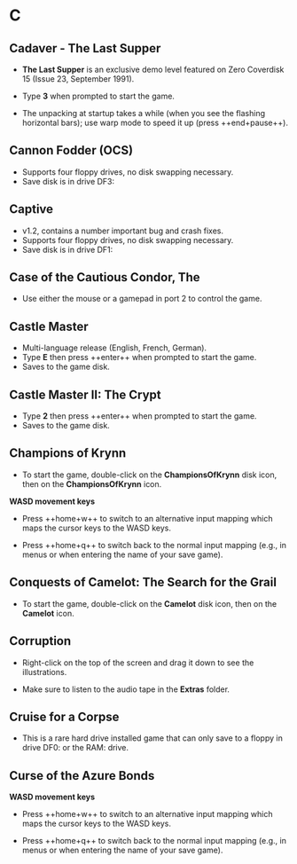 # C

## Cadaver - The Last Supper

- **The Last Supper** is an exclusive demo level featured on Zero Coverdisk 15
  (Issue 23, September 1991).

- Type **3** when prompted to start the game.

- The unpacking at startup takes a while (when you see the flashing horizontal
  bars); use warp mode to speed it up (press ++end+pause++).


## Cannon Fodder (OCS)

- Supports four floppy drives, no disk swapping necessary.
- Save disk is in drive DF3:


## Captive

- v1.2, contains a number important bug and crash fixes.
- Supports four floppy drives, no disk swapping necessary.
- Save disk is in drive DF1:


## Case of the Cautious Condor, The

- Use either the mouse or a gamepad in port 2 to control the game.


## Castle Master

- Multi-language release (English, French, German).
- Type **E** then press ++enter++ when prompted to start the game.
- Saves to the game disk.


## Castle Master II: The Crypt

- Type **2** then press ++enter++ when prompted to start the game.
- Saves to the game disk.


## Champions of Krynn

- To start the game, double-click on the **ChampionsOfKrynn** disk icon, then
  on the **ChampionsOfKrynn** icon.

**WASD movement keys**

- Press ++home+w++ to switch to an alternative input mapping which maps the
  cursor keys to the WASD keys.

- Press ++home+q++ to switch back to the normal input mapping (e.g., in menus
  or when entering the name of your save game).


## Conquests of Camelot: The Search for the Grail

- To start the game, double-click on the **Camelot** disk icon, then on the
  **Camelot** icon.


## Corruption

- Right-click on the top of the screen and drag it down to see the
  illustrations.

- Make sure to listen to the audio tape in the **Extras** folder.


## Cruise for a Corpse

- This is a rare hard drive installed game that can only save to a floppy in
  drive DF0: or the RAM: drive.


## Curse of the Azure Bonds

**WASD movement keys**

- Press ++home+w++ to switch to an alternative input mapping which maps the
  cursor keys to the WASD keys.

- Press ++home+q++ to switch back to the normal input mapping (e.g., in menus
  or when entering the name of your save game).
